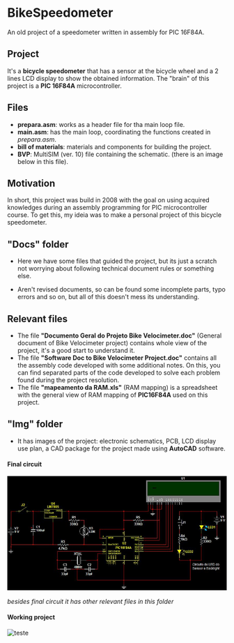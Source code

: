 # BikeSpeedometer
An old project of a speedometer written in assembly for PIC 16F84A.

## Project

It's a **bicycle speedometer** that has a sensor at the bicycle wheel  and a 2 lines LCD display to show the obtained information. The "brain" of this project is a **PIC 16F84A** microcontroller.

## Files

- **prepara.asm**: works as a header file for tha main loop file.
- **main.asm**: has the main loop, coordinating the functions created in _prepara.asm_.
- **bill of materials**: materials and components for building the project.
- **BVP**: MultiSIM (ver. 10) file containing the schematic. (there is an image below in this file).


## Motivation
In short, this project was build in 2008 with the goal on using acquired knowledges during an assembly programming for PIC microcontroller course. To get this, my ideia was to make a personal project of this bicycle speedometer.

## "Docs" folder
- Here we have some files that guided the project, but its just a scratch not worrying about following technical document rules or something else.

- Aren't revised documents, so can be found some incomplete parts, typo errors and so on, but all of this doesn't mess its understanding.

## Relevant files
- The file **"Documento Geral do Projeto Bike Velocimeter.doc"** (General document of Bike Velocimeter project) contains whole view of the project, it's a good start to understand it.
- The file **"Software Doc to Bike Velocimeter Project.doc"**  contains all the assembly code developed with some additional notes. On this, you can find separated parts of the code developed to solve each problem found during the project resolution.
- The file  **"mapeamento da RAM.xls"** (RAM mapping) is a spreadsheet with the general view of RAM mapping of **PIC16F84A** used on this project.


## "Img" folder
- It has images of the project: electronic schematics, PCB, LCD display use plan, a CAD package for the project made using **AutoCAD** software.

#### Final circuit
![Final circuit](img/circuito_final.JPG)

_besides final circuit it has other relevant files in this folder_

#### Working project
![teste](img/testes_bsp.gif)
